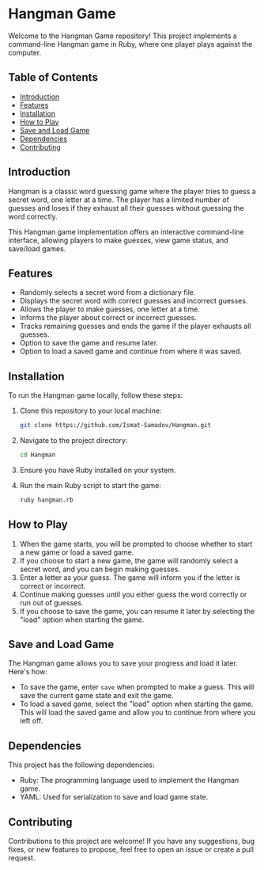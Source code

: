 # Hangman Game

Welcome to the Hangman Game repository! This project implements a command-line Hangman game in Ruby, where one player plays against the computer.

## Table of Contents

- [Introduction](#introduction)
- [Features](#features)
- [Installation](#installation)
- [How to Play](#how-to-play)
- [Save and Load Game](#save-and-load-game)
- [Dependencies](#dependencies)
- [Contributing](#contributing)

## Introduction

Hangman is a classic word guessing game where the player tries to guess a secret word, one letter at a time. The player has a limited number of guesses and loses if they exhaust all their guesses without guessing the word correctly.

This Hangman game implementation offers an interactive command-line interface, allowing players to make guesses, view game status, and save/load games.

## Features

- Randomly selects a secret word from a dictionary file.
- Displays the secret word with correct guesses and incorrect guesses.
- Allows the player to make guesses, one letter at a time.
- Informs the player about correct or incorrect guesses.
- Tracks remaining guesses and ends the game if the player exhausts all guesses.
- Option to save the game and resume later.
- Option to load a saved game and continue from where it was saved.

## Installation

To run the Hangman game locally, follow these steps:

1. Clone this repository to your local machine:

   ```bash
   git clone https://github.com/Ismat-Samadov/Hangman.git
   ```

2. Navigate to the project directory:

   ```bash
   cd Hangman
   ```

3. Ensure you have Ruby installed on your system.

4. Run the main Ruby script to start the game:

   ```bash
   ruby hangman.rb
   ```

## How to Play

1. When the game starts, you will be prompted to choose whether to start a new game or load a saved game.
2. If you choose to start a new game, the game will randomly select a secret word, and you can begin making guesses.
3. Enter a letter as your guess. The game will inform you if the letter is correct or incorrect.
4. Continue making guesses until you either guess the word correctly or run out of guesses.
5. If you choose to save the game, you can resume it later by selecting the "load" option when starting the game.

## Save and Load Game

The Hangman game allows you to save your progress and load it later. Here's how:

- To save the game, enter `save` when prompted to make a guess. This will save the current game state and exit the game.
- To load a saved game, select the "load" option when starting the game. This will load the saved game and allow you to continue from where you left off.

## Dependencies

This project has the following dependencies:

- Ruby: The programming language used to implement the Hangman game.
- YAML: Used for serialization to save and load game state.

## Contributing

Contributions to this project are welcome! If you have any suggestions, bug fixes, or new features to propose, feel free to open an issue or create a pull request.
